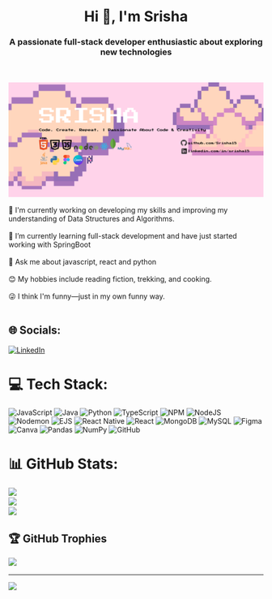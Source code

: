 
<h1 align="center">Hi 👋, I'm Srisha</h1>
<h3 align="center">A passionate full-stack developer enthusiastic about exploring new technologies</h3>
<br>
<br>
<img src="Srisha_Profile.png"/>

🔭 I'm currently working on developing my skills and improving my understanding of Data Structures and Algorithms.<br><br>🌱 I’m currently learning full-stack development and have just started working with SpringBoot<br><br>💬 Ask me about javascript, react and python<br><br>😊 My hobbies include reading fiction, trekking, and cooking.<br><br>😜 I think I'm funny—just in my own funny way.<br><br>


## 🌐 Socials:
[![LinkedIn](https://img.shields.io/badge/LinkedIn-%230077B5.svg?logo=linkedin&logoColor=white)](https://linkedin.com/in/srisha15) 

# 💻 Tech Stack:
![JavaScript](https://img.shields.io/badge/javascript-%23323330.svg?style=flat-square&logo=javascript&logoColor=%23F7DF1E) ![Java](https://img.shields.io/badge/java-%23ED8B00.svg?style=flat-square&logo=openjdk&logoColor=white) ![Python](https://img.shields.io/badge/python-3670A0?style=flat-square&logo=python&logoColor=ffdd54) ![TypeScript](https://img.shields.io/badge/typescript-%23007ACC.svg?style=flat-square&logo=typescript&logoColor=white) ![NPM](https://img.shields.io/badge/NPM-%23CB3837.svg?style=flat-square&logo=npm&logoColor=white) ![NodeJS](https://img.shields.io/badge/node.js-6DA55F?style=flat-square&logo=node.js&logoColor=white) ![Nodemon](https://img.shields.io/badge/NODEMON-%23323330.svg?style=flat-square&logo=nodemon&logoColor=%BBDEAD) ![EJS](https://img.shields.io/badge/ejs-%23B4CA65.svg?style=flat-square&logo=ejs&logoColor=black) ![React Native](https://img.shields.io/badge/react_native-%2320232a.svg?style=flat-square&logo=react&logoColor=%2361DAFB) ![React](https://img.shields.io/badge/react-%2320232a.svg?style=flat-square&logo=react&logoColor=%2361DAFB) ![MongoDB](https://img.shields.io/badge/MongoDB-%234ea94b.svg?style=flat-square&logo=mongodb&logoColor=white) ![MySQL](https://img.shields.io/badge/mysql-4479A1.svg?style=flat-square&logo=mysql&logoColor=white) ![Figma](https://img.shields.io/badge/figma-%23F24E1E.svg?style=flat-square&logo=figma&logoColor=white) ![Canva](https://img.shields.io/badge/Canva-%2300C4CC.svg?style=flat-square&logo=Canva&logoColor=white) ![Pandas](https://img.shields.io/badge/pandas-%23150458.svg?style=flat-square&logo=pandas&logoColor=white) ![NumPy](https://img.shields.io/badge/numpy-%23013243.svg?style=flat-square&logo=numpy&logoColor=white) ![GitHub](https://img.shields.io/badge/github-%23121011.svg?style=flat-square&logo=github&logoColor=white)
# 📊 GitHub Stats:
![](https://github-readme-stats.vercel.app/api?username=Srisha15&theme=dark&hide_border=false&include_all_commits=false&count_private=false)<br/>
![](https://nirzak-streak-stats.vercel.app/?user=Srisha15&theme=dark&hide_border=false)<br/>
![](https://github-readme-stats.vercel.app/api/top-langs/?username=Srisha15&theme=dark&hide_border=false&include_all_commits=false&count_private=false&layout=compact)

## 🏆 GitHub Trophies
![](https://github-profile-trophy.vercel.app/?username=Srisha15&theme=radical&no-frame=false&no-bg=true&margin-w=4)

---
[![](https://visitcount.itsvg.in/api?id=Srisha15&icon=0&color=0)](https://visitcount.itsvg.in)

